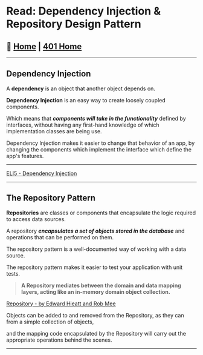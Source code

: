 # Read: Dependency Injection & Repository Design Pattern

## 🏡 [**Home**](https://mistidinzy.github.io/ReadingNotes/) | [**401 Home**](https://bit.ly/3EcMrF6)

---

## Dependency Injection

A **dependency** is an object that another object depends on.

**Dependency Injection** is an easy way to create loosely coupled components.

Which means that ***components will take in the functionality*** defined by interfaces, without having any first-hand knowledge of which implementation classes are being use.

Dependency Injection makes it easier to change that behavior of an app, by changing the components which implement the interface which define the app's features.

---

[ELI5 - Dependency Injection](https://medium.com/@kmar.ayush/eli5-dependency-injection-379a234976c7)

---

## The Repository Pattern

**Repositories** are classes or components that encapsulate the logic required to access data sources.

A repository ***encapsulates a set of objects stored in the database*** and operations that can be performed on them.

The repository pattern is a well-documented way of working with a data source.

The repository pattern makes it easier to test your application with unit tests.

> **A Repository mediates between the domain and data mapping layers, acting like an in-memory domain object collection.**

[Repository - by Edward Hieatt and Rob Mee](https://martinfowler.com/eaaCatalog/repository.html)

Objects can be added to and removed from the Repository, as they can from a simple collection of objects,

and the mapping code encapsulated by the Repository will carry out the appropriate operations behind the scenes.

---
